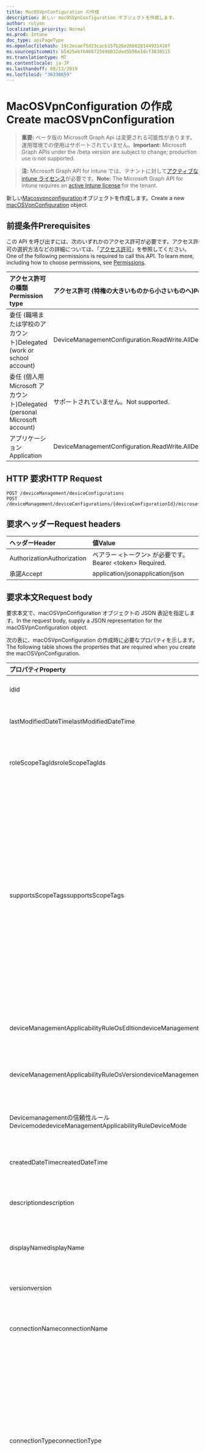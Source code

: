 ```yaml
---
title: MacOSVpnConfiguration の作成
description: 新しい macOSVpnConfiguration オブジェクトを作成します。
author: rolyon
localization_priority: Normal
ms.prod: Intune
doc_type: apiPageType
ms.openlocfilehash: 19c2ecaef5d23cacb15fb26e26b628144931410f
ms.sourcegitcommit: b5425ebf648572569b032ded5b56e1dcf3830515
ms.translationtype: MT
ms.contentlocale: ja-JP
ms.lasthandoff: 08/13/2019
ms.locfileid: "36338659"
---
```

# <a name="create-macosvpnconfiguration"></a><span data-ttu-id="e5e07-103">MacOSVpnConfiguration の作成</span><span class="sxs-lookup"><span data-stu-id="e5e07-103">Create macOSVpnConfiguration</span></span>

> <span data-ttu-id="e5e07-104">**重要:** ベータ版の Microsoft Graph Api は変更される可能性があります。運用環境での使用はサポートされていません。</span><span class="sxs-lookup"><span data-stu-id="e5e07-104">**Important:** Microsoft Graph APIs under the /beta version are subject to change; production use is not supported.</span></span>

> <span data-ttu-id="e5e07-105">**注:** Microsoft Graph API for Intune では、テナントに対して[アクティブな intune ライセンス](https://go.microsoft.com/fwlink/?linkid=839381)が必要です。</span><span class="sxs-lookup"><span data-stu-id="e5e07-105">**Note:** The Microsoft Graph API for Intune requires an [active Intune license](https://go.microsoft.com/fwlink/?linkid=839381) for the tenant.</span></span>

<span data-ttu-id="e5e07-106">新しい[Macosvpnconfiguration](../resources/intune-deviceconfig-macosvpnconfiguration.md)オブジェクトを作成します。</span><span class="sxs-lookup"><span data-stu-id="e5e07-106">Create a new [macOSVpnConfiguration](../resources/intune-deviceconfig-macosvpnconfiguration.md) object.</span></span>

## <a name="prerequisites"></a><span data-ttu-id="e5e07-107">前提条件</span><span class="sxs-lookup"><span data-stu-id="e5e07-107">Prerequisites</span></span>
<span data-ttu-id="e5e07-p101">この API を呼び出すには、次のいずれかのアクセス許可が必要です。アクセス許可の選択方法などの詳細については、「[アクセス許可](/graph/permissions-reference)」を参照してください。</span><span class="sxs-lookup"><span data-stu-id="e5e07-p101">One of the following permissions is required to call this API. To learn more, including how to choose permissions, see [Permissions](/graph/permissions-reference).</span></span>

|<span data-ttu-id="e5e07-110">アクセス許可の種類</span><span class="sxs-lookup"><span data-stu-id="e5e07-110">Permission type</span></span>|<span data-ttu-id="e5e07-111">アクセス許可 (特権の大きいものから小さいものへ)</span><span class="sxs-lookup"><span data-stu-id="e5e07-111">Permissions (from most to least privileged)</span></span>|
|:---|:---|
|<span data-ttu-id="e5e07-112">委任 (職場または学校のアカウント)</span><span class="sxs-lookup"><span data-stu-id="e5e07-112">Delegated (work or school account)</span></span>|<span data-ttu-id="e5e07-113">DeviceManagementConfiguration.ReadWrite.All</span><span class="sxs-lookup"><span data-stu-id="e5e07-113">DeviceManagementConfiguration.ReadWrite.All</span></span>|
|<span data-ttu-id="e5e07-114">委任 (個人用 Microsoft アカウント)</span><span class="sxs-lookup"><span data-stu-id="e5e07-114">Delegated (personal Microsoft account)</span></span>|<span data-ttu-id="e5e07-115">サポートされていません。</span><span class="sxs-lookup"><span data-stu-id="e5e07-115">Not supported.</span></span>|
|<span data-ttu-id="e5e07-116">アプリケーション</span><span class="sxs-lookup"><span data-stu-id="e5e07-116">Application</span></span>|<span data-ttu-id="e5e07-117">DeviceManagementConfiguration.ReadWrite.All</span><span class="sxs-lookup"><span data-stu-id="e5e07-117">DeviceManagementConfiguration.ReadWrite.All</span></span>|

## <a name="http-request"></a><span data-ttu-id="e5e07-118">HTTP 要求</span><span class="sxs-lookup"><span data-stu-id="e5e07-118">HTTP Request</span></span>
<!-- {
  "blockType": "ignored"
}
-->
``` http
POST /deviceManagement/deviceConfigurations
POST /deviceManagement/deviceConfigurations/{deviceConfigurationId}/microsoft.graph.windowsDomainJoinConfiguration/networkAccessConfigurations
```

## <a name="request-headers"></a><span data-ttu-id="e5e07-119">要求ヘッダー</span><span class="sxs-lookup"><span data-stu-id="e5e07-119">Request headers</span></span>
|<span data-ttu-id="e5e07-120">ヘッダー</span><span class="sxs-lookup"><span data-stu-id="e5e07-120">Header</span></span>|<span data-ttu-id="e5e07-121">値</span><span class="sxs-lookup"><span data-stu-id="e5e07-121">Value</span></span>|
|:---|:---|
|<span data-ttu-id="e5e07-122">Authorization</span><span class="sxs-lookup"><span data-stu-id="e5e07-122">Authorization</span></span>|<span data-ttu-id="e5e07-123">ベアラー &lt;トークン&gt; が必要です。</span><span class="sxs-lookup"><span data-stu-id="e5e07-123">Bearer &lt;token&gt; Required.</span></span>|
|<span data-ttu-id="e5e07-124">承諾</span><span class="sxs-lookup"><span data-stu-id="e5e07-124">Accept</span></span>|<span data-ttu-id="e5e07-125">application/json</span><span class="sxs-lookup"><span data-stu-id="e5e07-125">application/json</span></span>|

## <a name="request-body"></a><span data-ttu-id="e5e07-126">要求本文</span><span class="sxs-lookup"><span data-stu-id="e5e07-126">Request body</span></span>
<span data-ttu-id="e5e07-127">要求本文で、macOSVpnConfiguration オブジェクトの JSON 表記を指定します。</span><span class="sxs-lookup"><span data-stu-id="e5e07-127">In the request body, supply a JSON representation for the macOSVpnConfiguration object.</span></span>

<span data-ttu-id="e5e07-128">次の表に、macOSVpnConfiguration の作成時に必要なプロパティを示します。</span><span class="sxs-lookup"><span data-stu-id="e5e07-128">The following table shows the properties that are required when you create the macOSVpnConfiguration.</span></span>

|<span data-ttu-id="e5e07-129">プロパティ</span><span class="sxs-lookup"><span data-stu-id="e5e07-129">Property</span></span>|<span data-ttu-id="e5e07-130">型</span><span class="sxs-lookup"><span data-stu-id="e5e07-130">Type</span></span>|<span data-ttu-id="e5e07-131">説明</span><span class="sxs-lookup"><span data-stu-id="e5e07-131">Description</span></span>|
|:---|:---|:---|
|<span data-ttu-id="e5e07-132">id</span><span class="sxs-lookup"><span data-stu-id="e5e07-132">id</span></span>|<span data-ttu-id="e5e07-133">文字列</span><span class="sxs-lookup"><span data-stu-id="e5e07-133">String</span></span>|<span data-ttu-id="e5e07-134">エンティティのキー。</span><span class="sxs-lookup"><span data-stu-id="e5e07-134">Key of the entity.</span></span> <span data-ttu-id="e5e07-135">[deviceConfiguration](../resources/intune-deviceconfig-deviceconfiguration.md) から継承します</span><span class="sxs-lookup"><span data-stu-id="e5e07-135">Inherited from [deviceConfiguration](../resources/intune-deviceconfig-deviceconfiguration.md)</span></span>|
|<span data-ttu-id="e5e07-136">lastModifiedDateTime</span><span class="sxs-lookup"><span data-stu-id="e5e07-136">lastModifiedDateTime</span></span>|<span data-ttu-id="e5e07-137">DateTimeOffset</span><span class="sxs-lookup"><span data-stu-id="e5e07-137">DateTimeOffset</span></span>|<span data-ttu-id="e5e07-138">オブジェクトの最終更新の DateTime。</span><span class="sxs-lookup"><span data-stu-id="e5e07-138">DateTime the object was last modified.</span></span> <span data-ttu-id="e5e07-139">[deviceConfiguration](../resources/intune-deviceconfig-deviceconfiguration.md) から継承します</span><span class="sxs-lookup"><span data-stu-id="e5e07-139">Inherited from [deviceConfiguration](../resources/intune-deviceconfig-deviceconfiguration.md)</span></span>|
|<span data-ttu-id="e5e07-140">roleScopeTagIds</span><span class="sxs-lookup"><span data-stu-id="e5e07-140">roleScopeTagIds</span></span>|<span data-ttu-id="e5e07-141">文字列コレクション</span><span class="sxs-lookup"><span data-stu-id="e5e07-141">String collection</span></span>|<span data-ttu-id="e5e07-142">このエンティティインスタンスの範囲タグのリスト。</span><span class="sxs-lookup"><span data-stu-id="e5e07-142">List of Scope Tags for this Entity instance.</span></span> <span data-ttu-id="e5e07-143">[deviceConfiguration](../resources/intune-deviceconfig-deviceconfiguration.md) から継承します</span><span class="sxs-lookup"><span data-stu-id="e5e07-143">Inherited from [deviceConfiguration](../resources/intune-deviceconfig-deviceconfiguration.md)</span></span>|
|<span data-ttu-id="e5e07-144">supportsScopeTags</span><span class="sxs-lookup"><span data-stu-id="e5e07-144">supportsScopeTags</span></span>|<span data-ttu-id="e5e07-145">Boolean</span><span class="sxs-lookup"><span data-stu-id="e5e07-145">Boolean</span></span>|<span data-ttu-id="e5e07-146">基になるデバイス構成がスコープタグの割り当てをサポートしているかどうかを示します。</span><span class="sxs-lookup"><span data-stu-id="e5e07-146">Indicates whether or not the underlying Device Configuration supports the assignment of scope tags.</span></span> <span data-ttu-id="e5e07-147">この値が false である場合、ScopeTags プロパティへの割り当ては許可されません。エンティティは、スコープを持つユーザーには表示されません。</span><span class="sxs-lookup"><span data-stu-id="e5e07-147">Assigning to the ScopeTags property is not allowed when this value is false and entities will not be visible to scoped users.</span></span> <span data-ttu-id="e5e07-148">これは Silverlight で作成された従来のポリシーに対して実行され、Azure ポータルでポリシーを削除して再作成することによって解決できます。</span><span class="sxs-lookup"><span data-stu-id="e5e07-148">This occurs for Legacy policies created in Silverlight and can be resolved by deleting and recreating the policy in the Azure Portal.</span></span> <span data-ttu-id="e5e07-149">このプロパティに値を設定するには、 SetExtrusionDirection メソッドを適用します。</span><span class="sxs-lookup"><span data-stu-id="e5e07-149">This property is read-only.</span></span> <span data-ttu-id="e5e07-150">[deviceConfiguration](../resources/intune-deviceconfig-deviceconfiguration.md) から継承します</span><span class="sxs-lookup"><span data-stu-id="e5e07-150">Inherited from [deviceConfiguration](../resources/intune-deviceconfig-deviceconfiguration.md)</span></span>|
|<span data-ttu-id="e5e07-151">deviceManagementApplicabilityRuleOsEdition</span><span class="sxs-lookup"><span data-stu-id="e5e07-151">deviceManagementApplicabilityRuleOsEdition</span></span>|[<span data-ttu-id="e5e07-152">deviceManagementApplicabilityRuleOsEdition</span><span class="sxs-lookup"><span data-stu-id="e5e07-152">deviceManagementApplicabilityRuleOsEdition</span></span>](../resources/intune-deviceconfig-devicemanagementapplicabilityruleosedition.md)|<span data-ttu-id="e5e07-153">このポリシーの OS エディションの適用。</span><span class="sxs-lookup"><span data-stu-id="e5e07-153">The OS edition applicability for this Policy.</span></span> <span data-ttu-id="e5e07-154">[deviceConfiguration](../resources/intune-deviceconfig-deviceconfiguration.md) から継承します</span><span class="sxs-lookup"><span data-stu-id="e5e07-154">Inherited from [deviceConfiguration](../resources/intune-deviceconfig-deviceconfiguration.md)</span></span>|
|<span data-ttu-id="e5e07-155">deviceManagementApplicabilityRuleOsVersion</span><span class="sxs-lookup"><span data-stu-id="e5e07-155">deviceManagementApplicabilityRuleOsVersion</span></span>|[<span data-ttu-id="e5e07-156">deviceManagementApplicabilityRuleOsVersion</span><span class="sxs-lookup"><span data-stu-id="e5e07-156">deviceManagementApplicabilityRuleOsVersion</span></span>](../resources/intune-deviceconfig-devicemanagementapplicabilityruleosversion.md)|<span data-ttu-id="e5e07-157">このポリシーの OS バージョン適用ルール。</span><span class="sxs-lookup"><span data-stu-id="e5e07-157">The OS version applicability rule for this Policy.</span></span> <span data-ttu-id="e5e07-158">[deviceConfiguration](../resources/intune-deviceconfig-deviceconfiguration.md) から継承します</span><span class="sxs-lookup"><span data-stu-id="e5e07-158">Inherited from [deviceConfiguration](../resources/intune-deviceconfig-deviceconfiguration.md)</span></span>|
|<span data-ttu-id="e5e07-159">Devicemanagementの信頼性ルール Devicemode</span><span class="sxs-lookup"><span data-stu-id="e5e07-159">deviceManagementApplicabilityRuleDeviceMode</span></span>|[<span data-ttu-id="e5e07-160">Devicemanagementの信頼性ルール Devicemode</span><span class="sxs-lookup"><span data-stu-id="e5e07-160">deviceManagementApplicabilityRuleDeviceMode</span></span>](../resources/intune-deviceconfig-devicemanagementapplicabilityruledevicemode.md)|<span data-ttu-id="e5e07-161">このポリシーのデバイスモード適用ルール。</span><span class="sxs-lookup"><span data-stu-id="e5e07-161">The device mode applicability rule for this Policy.</span></span> <span data-ttu-id="e5e07-162">[deviceConfiguration](../resources/intune-deviceconfig-deviceconfiguration.md) から継承します</span><span class="sxs-lookup"><span data-stu-id="e5e07-162">Inherited from [deviceConfiguration](../resources/intune-deviceconfig-deviceconfiguration.md)</span></span>|
|<span data-ttu-id="e5e07-163">createdDateTime</span><span class="sxs-lookup"><span data-stu-id="e5e07-163">createdDateTime</span></span>|<span data-ttu-id="e5e07-164">DateTimeOffset</span><span class="sxs-lookup"><span data-stu-id="e5e07-164">DateTimeOffset</span></span>|<span data-ttu-id="e5e07-165">オブジェクトが作成された DateTime。</span><span class="sxs-lookup"><span data-stu-id="e5e07-165">DateTime the object was created.</span></span> <span data-ttu-id="e5e07-166">[deviceConfiguration](../resources/intune-deviceconfig-deviceconfiguration.md) から継承します</span><span class="sxs-lookup"><span data-stu-id="e5e07-166">Inherited from [deviceConfiguration](../resources/intune-deviceconfig-deviceconfiguration.md)</span></span>|
|<span data-ttu-id="e5e07-167">description</span><span class="sxs-lookup"><span data-stu-id="e5e07-167">description</span></span>|<span data-ttu-id="e5e07-168">String</span><span class="sxs-lookup"><span data-stu-id="e5e07-168">String</span></span>|<span data-ttu-id="e5e07-169">管理者が指定した、デバイス構成についての説明。</span><span class="sxs-lookup"><span data-stu-id="e5e07-169">Admin provided description of the Device Configuration.</span></span> <span data-ttu-id="e5e07-170">[deviceConfiguration](../resources/intune-deviceconfig-deviceconfiguration.md) から継承します</span><span class="sxs-lookup"><span data-stu-id="e5e07-170">Inherited from [deviceConfiguration](../resources/intune-deviceconfig-deviceconfiguration.md)</span></span>|
|<span data-ttu-id="e5e07-171">displayName</span><span class="sxs-lookup"><span data-stu-id="e5e07-171">displayName</span></span>|<span data-ttu-id="e5e07-172">String</span><span class="sxs-lookup"><span data-stu-id="e5e07-172">String</span></span>|<span data-ttu-id="e5e07-173">管理者が指定した、デバイス構成の名前。</span><span class="sxs-lookup"><span data-stu-id="e5e07-173">Admin provided name of the device configuration.</span></span> <span data-ttu-id="e5e07-174">[deviceConfiguration](../resources/intune-deviceconfig-deviceconfiguration.md) から継承します</span><span class="sxs-lookup"><span data-stu-id="e5e07-174">Inherited from [deviceConfiguration](../resources/intune-deviceconfig-deviceconfiguration.md)</span></span>|
|<span data-ttu-id="e5e07-175">version</span><span class="sxs-lookup"><span data-stu-id="e5e07-175">version</span></span>|<span data-ttu-id="e5e07-176">Int32</span><span class="sxs-lookup"><span data-stu-id="e5e07-176">Int32</span></span>|<span data-ttu-id="e5e07-177">デバイス構成のバージョン。</span><span class="sxs-lookup"><span data-stu-id="e5e07-177">Version of the device configuration.</span></span> <span data-ttu-id="e5e07-178">[deviceConfiguration](../resources/intune-deviceconfig-deviceconfiguration.md) から継承します</span><span class="sxs-lookup"><span data-stu-id="e5e07-178">Inherited from [deviceConfiguration](../resources/intune-deviceconfig-deviceconfiguration.md)</span></span>|
|<span data-ttu-id="e5e07-179">connectionName</span><span class="sxs-lookup"><span data-stu-id="e5e07-179">connectionName</span></span>|<span data-ttu-id="e5e07-180">String</span><span class="sxs-lookup"><span data-stu-id="e5e07-180">String</span></span>|<span data-ttu-id="e5e07-181">ユーザーに表示される接続名。</span><span class="sxs-lookup"><span data-stu-id="e5e07-181">Connection name displayed to the user.</span></span> <span data-ttu-id="e5e07-182">[りんご Evpnconfiguration](../resources/intune-deviceconfig-applevpnconfiguration.md)からの継承</span><span class="sxs-lookup"><span data-stu-id="e5e07-182">Inherited from [appleVpnConfiguration](../resources/intune-deviceconfig-applevpnconfiguration.md)</span></span>|
|<span data-ttu-id="e5e07-183">connectionType</span><span class="sxs-lookup"><span data-stu-id="e5e07-183">connectionType</span></span>|[<span data-ttu-id="e5e07-184">appleVpnConnectionType</span><span class="sxs-lookup"><span data-stu-id="e5e07-184">appleVpnConnectionType</span></span>](../resources/intune-deviceconfig-applevpnconnectiontype.md)|<span data-ttu-id="e5e07-185">接続の種類。</span><span class="sxs-lookup"><span data-stu-id="e5e07-185">Connection type.</span></span> <span data-ttu-id="e5e07-186">[[りんご Evpnconfiguration](../resources/intune-deviceconfig-applevpnconfiguration.md)から継承します。</span><span class="sxs-lookup"><span data-stu-id="e5e07-186">Inherited from [appleVpnConfiguration](../resources/intune-deviceconfig-applevpnconfiguration.md).</span></span> <span data-ttu-id="e5e07-187">可能な値は`ciscoAnyConnect`、 `pulseSecure`、 `f5EdgeClient` `dellSonicWallMobileConnect` `checkPointCapsuleVpn` `customVpn` `ciscoIPSec` `citrix` `ciscoAnyConnectV2` `ikEv2`、、 `paloAltoGlobalProtect`、、、、、、、、、、、、です。 `zscalerPrivateAccess` `f5Access2018` `citrixSso` `paloAltoGlobalProtectV2`</span><span class="sxs-lookup"><span data-stu-id="e5e07-187">Possible values are: `ciscoAnyConnect`, `pulseSecure`, `f5EdgeClient`, `dellSonicWallMobileConnect`, `checkPointCapsuleVpn`, `customVpn`, `ciscoIPSec`, `citrix`, `ciscoAnyConnectV2`, `paloAltoGlobalProtect`, `zscalerPrivateAccess`, `f5Access2018`, `citrixSso`, `paloAltoGlobalProtectV2`, `ikEv2`.</span></span>|
|<span data-ttu-id="e5e07-188">loginGroupOrDomain</span><span class="sxs-lookup"><span data-stu-id="e5e07-188">loginGroupOrDomain</span></span>|<span data-ttu-id="e5e07-189">String</span><span class="sxs-lookup"><span data-stu-id="e5e07-189">String</span></span>|<span data-ttu-id="e5e07-190">接続の種類が Dell SonicWALL Mobile Connection に設定されている場合のログイングループまたはドメイン。</span><span class="sxs-lookup"><span data-stu-id="e5e07-190">Login group or domain when connection type is set to Dell SonicWALL Mobile Connection.</span></span> <span data-ttu-id="e5e07-191">[りんご Evpnconfiguration](../resources/intune-deviceconfig-applevpnconfiguration.md)からの継承</span><span class="sxs-lookup"><span data-stu-id="e5e07-191">Inherited from [appleVpnConfiguration](../resources/intune-deviceconfig-applevpnconfiguration.md)</span></span>|
|<span data-ttu-id="e5e07-192">role</span><span class="sxs-lookup"><span data-stu-id="e5e07-192">role</span></span>|<span data-ttu-id="e5e07-193">String</span><span class="sxs-lookup"><span data-stu-id="e5e07-193">String</span></span>|<span data-ttu-id="e5e07-194">接続の種類がパルス Secure に設定されている場合の役割。</span><span class="sxs-lookup"><span data-stu-id="e5e07-194">Role when connection type is set to Pulse Secure.</span></span> <span data-ttu-id="e5e07-195">[りんご Evpnconfiguration](../resources/intune-deviceconfig-applevpnconfiguration.md)からの継承</span><span class="sxs-lookup"><span data-stu-id="e5e07-195">Inherited from [appleVpnConfiguration](../resources/intune-deviceconfig-applevpnconfiguration.md)</span></span>|
|<span data-ttu-id="e5e07-196">領域</span><span class="sxs-lookup"><span data-stu-id="e5e07-196">realm</span></span>|<span data-ttu-id="e5e07-197">String</span><span class="sxs-lookup"><span data-stu-id="e5e07-197">String</span></span>|<span data-ttu-id="e5e07-198">接続の種類がパルス Secure に設定されている場合の領域。</span><span class="sxs-lookup"><span data-stu-id="e5e07-198">Realm when connection type is set to Pulse Secure.</span></span> <span data-ttu-id="e5e07-199">[りんご Evpnconfiguration](../resources/intune-deviceconfig-applevpnconfiguration.md)からの継承</span><span class="sxs-lookup"><span data-stu-id="e5e07-199">Inherited from [appleVpnConfiguration](../resources/intune-deviceconfig-applevpnconfiguration.md)</span></span>|
|<span data-ttu-id="e5e07-200">server</span><span class="sxs-lookup"><span data-stu-id="e5e07-200">server</span></span>|[<span data-ttu-id="e5e07-201">vpnServer</span><span class="sxs-lookup"><span data-stu-id="e5e07-201">vpnServer</span></span>](../resources/intune-deviceconfig-vpnserver.md)|<span data-ttu-id="e5e07-202">ネットワーク上の VPN サーバー。</span><span class="sxs-lookup"><span data-stu-id="e5e07-202">VPN Server on the network.</span></span> <span data-ttu-id="e5e07-203">エンドユーザーがこのネットワークの場所にアクセスできることを確認します。</span><span class="sxs-lookup"><span data-stu-id="e5e07-203">Make sure end users can access this network location.</span></span> <span data-ttu-id="e5e07-204">[りんご Evpnconfiguration](../resources/intune-deviceconfig-applevpnconfiguration.md)からの継承</span><span class="sxs-lookup"><span data-stu-id="e5e07-204">Inherited from [appleVpnConfiguration](../resources/intune-deviceconfig-applevpnconfiguration.md)</span></span>|
|<span data-ttu-id="e5e07-205">識別子</span><span class="sxs-lookup"><span data-stu-id="e5e07-205">identifier</span></span>|<span data-ttu-id="e5e07-206">String</span><span class="sxs-lookup"><span data-stu-id="e5e07-206">String</span></span>|<span data-ttu-id="e5e07-207">接続の種類がカスタム VPN に設定されている場合に、VPN ベンダーによって提供される識別子。</span><span class="sxs-lookup"><span data-stu-id="e5e07-207">Identifier provided by VPN vendor when connection type is set to Custom VPN.</span></span> <span data-ttu-id="e5e07-208">例: Cisco AnyConnect は、[りんご Evpnconfiguration](../resources/intune-deviceconfig-applevpnconfiguration.md)から継承したフォームの識別子を使用しています。</span><span class="sxs-lookup"><span data-stu-id="e5e07-208">For example: Cisco AnyConnect uses an identifier of the form com.cisco.anyconnect.applevpn.plugin Inherited from [appleVpnConfiguration](../resources/intune-deviceconfig-applevpnconfiguration.md)</span></span>|
|<span data-ttu-id="e5e07-209">customData</span><span class="sxs-lookup"><span data-stu-id="e5e07-209">customData</span></span>|<span data-ttu-id="e5e07-210">[keyvalue](../resources/intune-deviceconfig-keyvalue.md) コレクション</span><span class="sxs-lookup"><span data-stu-id="e5e07-210">[keyValue](../resources/intune-deviceconfig-keyvalue.md) collection</span></span>|<span data-ttu-id="e5e07-211">カスタムデータ接続の種類がカスタム VPN に設定されている場合。</span><span class="sxs-lookup"><span data-stu-id="e5e07-211">Custom data when connection type is set to Custom VPN.</span></span> <span data-ttu-id="e5e07-212">このフィールドを使用して、Intune によってサポートされていないが、VPN ソリューションで利用可能な機能を有効にします。</span><span class="sxs-lookup"><span data-stu-id="e5e07-212">Use this field to enable functionality not supported by Intune, but available in your VPN solution.</span></span> <span data-ttu-id="e5e07-213">これらのキーと値のペアを追加する方法については、VPN ベンダーに問い合わせてください。</span><span class="sxs-lookup"><span data-stu-id="e5e07-213">Contact your VPN vendor to learn how to add these key/value pairs.</span></span> <span data-ttu-id="e5e07-214">このコレクションには、最大25個の要素を含めることができます。</span><span class="sxs-lookup"><span data-stu-id="e5e07-214">This collection can contain a maximum of 25 elements.</span></span> <span data-ttu-id="e5e07-215">[りんご Evpnconfiguration](../resources/intune-deviceconfig-applevpnconfiguration.md)からの継承</span><span class="sxs-lookup"><span data-stu-id="e5e07-215">Inherited from [appleVpnConfiguration](../resources/intune-deviceconfig-applevpnconfiguration.md)</span></span>|
|<span data-ttu-id="e5e07-216">customKeyValueData</span><span class="sxs-lookup"><span data-stu-id="e5e07-216">customKeyValueData</span></span>|<span data-ttu-id="e5e07-217">[keyValuePair](../resources/intune-shared-keyvaluepair.md) コレクション</span><span class="sxs-lookup"><span data-stu-id="e5e07-217">[keyValuePair](../resources/intune-shared-keyvaluepair.md) collection</span></span>|<span data-ttu-id="e5e07-218">カスタムデータ接続の種類がカスタム VPN に設定されている場合。</span><span class="sxs-lookup"><span data-stu-id="e5e07-218">Custom data when connection type is set to Custom VPN.</span></span> <span data-ttu-id="e5e07-219">このフィールドを使用して、Intune によってサポートされていないが、VPN ソリューションで利用可能な機能を有効にします。</span><span class="sxs-lookup"><span data-stu-id="e5e07-219">Use this field to enable functionality not supported by Intune, but available in your VPN solution.</span></span> <span data-ttu-id="e5e07-220">これらのキーと値のペアを追加する方法については、VPN ベンダーに問い合わせてください。</span><span class="sxs-lookup"><span data-stu-id="e5e07-220">Contact your VPN vendor to learn how to add these key/value pairs.</span></span> <span data-ttu-id="e5e07-221">このコレクションには、最大25個の要素を含めることができます。</span><span class="sxs-lookup"><span data-stu-id="e5e07-221">This collection can contain a maximum of 25 elements.</span></span> <span data-ttu-id="e5e07-222">[りんご Evpnconfiguration](../resources/intune-deviceconfig-applevpnconfiguration.md)からの継承</span><span class="sxs-lookup"><span data-stu-id="e5e07-222">Inherited from [appleVpnConfiguration](../resources/intune-deviceconfig-applevpnconfiguration.md)</span></span>|
|<span data-ttu-id="e5e07-223">enableSplitTunneling</span><span class="sxs-lookup"><span data-stu-id="e5e07-223">enableSplitTunneling</span></span>|<span data-ttu-id="e5e07-224">Boolean</span><span class="sxs-lookup"><span data-stu-id="e5e07-224">Boolean</span></span>|<span data-ttu-id="e5e07-225">すべてのネットワークトラフィックを VPN 経由で送信します。</span><span class="sxs-lookup"><span data-stu-id="e5e07-225">Send all network traffic through VPN.</span></span> <span data-ttu-id="e5e07-226">[りんご Evpnconfiguration](../resources/intune-deviceconfig-applevpnconfiguration.md)からの継承</span><span class="sxs-lookup"><span data-stu-id="e5e07-226">Inherited from [appleVpnConfiguration](../resources/intune-deviceconfig-applevpnconfiguration.md)</span></span>|
|<span data-ttu-id="e5e07-227">authenticationMethod</span><span class="sxs-lookup"><span data-stu-id="e5e07-227">authenticationMethod</span></span>|[<span data-ttu-id="e5e07-228">vpnAuthenticationMethod</span><span class="sxs-lookup"><span data-stu-id="e5e07-228">vpnAuthenticationMethod</span></span>](../resources/intune-deviceconfig-vpnauthenticationmethod.md)|<span data-ttu-id="e5e07-229">この VPN 接続の認証方法。</span><span class="sxs-lookup"><span data-stu-id="e5e07-229">Authentication method for this VPN connection.</span></span> <span data-ttu-id="e5e07-230">[[りんご Evpnconfiguration](../resources/intune-deviceconfig-applevpnconfiguration.md)から継承します。</span><span class="sxs-lookup"><span data-stu-id="e5e07-230">Inherited from [appleVpnConfiguration](../resources/intune-deviceconfig-applevpnconfiguration.md).</span></span> <span data-ttu-id="e5e07-231">使用可能な値は、`certificate`、`usernameAndPassword`、`sharedSecret`、`derivedCredential` です。</span><span class="sxs-lookup"><span data-stu-id="e5e07-231">Possible values are: `certificate`, `usernameAndPassword`, `sharedSecret`, `derivedCredential`.</span></span>|
|<span data-ttu-id="e5e07-232">enablePerApp</span><span class="sxs-lookup"><span data-stu-id="e5e07-232">enablePerApp</span></span>|<span data-ttu-id="e5e07-233">Boolean</span><span class="sxs-lookup"><span data-stu-id="e5e07-233">Boolean</span></span>|<span data-ttu-id="e5e07-234">この値を true に設定すると、エンドユーザーの iOS デバイス上でこの VPN 接続をトリガーできるアプリに後で関連付けることができるアプリごとの VPN ペイロードが作成されます。</span><span class="sxs-lookup"><span data-stu-id="e5e07-234">Setting this to true creates Per-App VPN payload which can later be associated with Apps that can trigger this VPN conneciton on the end user's iOS device.</span></span> <span data-ttu-id="e5e07-235">[りんご Evpnconfiguration](../resources/intune-deviceconfig-applevpnconfiguration.md)からの継承</span><span class="sxs-lookup"><span data-stu-id="e5e07-235">Inherited from [appleVpnConfiguration](../resources/intune-deviceconfig-applevpnconfiguration.md)</span></span>|
|<span data-ttu-id="e5e07-236">Saf Aridomains</span><span class="sxs-lookup"><span data-stu-id="e5e07-236">safariDomains</span></span>|<span data-ttu-id="e5e07-237">文字列コレクション</span><span class="sxs-lookup"><span data-stu-id="e5e07-237">String collection</span></span>|<span data-ttu-id="e5e07-238">この VPN がアプリごとの設定が有効になっている場合の Safari ドメイン</span><span class="sxs-lookup"><span data-stu-id="e5e07-238">Safari domains when this VPN per App setting is enabled.</span></span> <span data-ttu-id="e5e07-239">この VPN に関連付けられているアプリに加えて、ここで指定した Safari ドメインもこの VPN 接続をトリガーすることができます。</span><span class="sxs-lookup"><span data-stu-id="e5e07-239">In addition to the apps associated with this VPN, Safari domains specified here will also be able to trigger this VPN connection.</span></span> <span data-ttu-id="e5e07-240">[りんご Evpnconfiguration](../resources/intune-deviceconfig-applevpnconfiguration.md)からの継承</span><span class="sxs-lookup"><span data-stu-id="e5e07-240">Inherited from [appleVpnConfiguration](../resources/intune-deviceconfig-applevpnconfiguration.md)</span></span>|
|<span data-ttu-id="e5e07-241">onDemandRules</span><span class="sxs-lookup"><span data-stu-id="e5e07-241">onDemandRules</span></span>|<span data-ttu-id="e5e07-242">[vpnOnDemandRule](../resources/intune-deviceconfig-vpnondemandrule.md)コレクション</span><span class="sxs-lookup"><span data-stu-id="e5e07-242">[vpnOnDemandRule](../resources/intune-deviceconfig-vpnondemandrule.md) collection</span></span>|<span data-ttu-id="e5e07-243">オンデマンドルール。</span><span class="sxs-lookup"><span data-stu-id="e5e07-243">On-Demand Rules.</span></span> <span data-ttu-id="e5e07-244">このコレクションには、最大で 500 個の要素を含めることができます。</span><span class="sxs-lookup"><span data-stu-id="e5e07-244">This collection can contain a maximum of 500 elements.</span></span> <span data-ttu-id="e5e07-245">[りんご Evpnconfiguration](../resources/intune-deviceconfig-applevpnconfiguration.md)からの継承</span><span class="sxs-lookup"><span data-stu-id="e5e07-245">Inherited from [appleVpnConfiguration](../resources/intune-deviceconfig-applevpnconfiguration.md)</span></span>|
|<span data-ttu-id="e5e07-246">proxyServer</span><span class="sxs-lookup"><span data-stu-id="e5e07-246">proxyServer</span></span>|[<span data-ttu-id="e5e07-247">vpnProxyServer</span><span class="sxs-lookup"><span data-stu-id="e5e07-247">vpnProxyServer</span></span>](../resources/intune-deviceconfig-vpnproxyserver.md)|<span data-ttu-id="e5e07-248">プロキシサーバー。</span><span class="sxs-lookup"><span data-stu-id="e5e07-248">Proxy Server.</span></span> <span data-ttu-id="e5e07-249">[りんご Evpnconfiguration](../resources/intune-deviceconfig-applevpnconfiguration.md)からの継承</span><span class="sxs-lookup"><span data-stu-id="e5e07-249">Inherited from [appleVpnConfiguration](../resources/intune-deviceconfig-applevpnconfiguration.md)</span></span>|
|<span data-ttu-id="e5e07-250">optInToDeviceIdSharing</span><span class="sxs-lookup"><span data-stu-id="e5e07-250">optInToDeviceIdSharing</span></span>|<span data-ttu-id="e5e07-251">Boolean</span><span class="sxs-lookup"><span data-stu-id="e5e07-251">Boolean</span></span>|<span data-ttu-id="e5e07-252">ネットワークアクセス制御の検証時に使用するために、デバイスの Id をサードパーティの vpn クライアントに共有するオプトイン。</span><span class="sxs-lookup"><span data-stu-id="e5e07-252">Opt-In to sharing the device's Id to third-party vpn clients for use during network access control validation.</span></span> <span data-ttu-id="e5e07-253">[りんご Evpnconfiguration](../resources/intune-deviceconfig-applevpnconfiguration.md)からの継承</span><span class="sxs-lookup"><span data-stu-id="e5e07-253">Inherited from [appleVpnConfiguration](../resources/intune-deviceconfig-applevpnconfiguration.md)</span></span>|



## <a name="response"></a><span data-ttu-id="e5e07-254">応答</span><span class="sxs-lookup"><span data-stu-id="e5e07-254">Response</span></span>
<span data-ttu-id="e5e07-255">成功した場合、このメソッド`201 Created`は応答コードと、応答本文で[Macosvpnconfiguration](../resources/intune-deviceconfig-macosvpnconfiguration.md)オブジェクトを返します。</span><span class="sxs-lookup"><span data-stu-id="e5e07-255">If successful, this method returns a `201 Created` response code and a [macOSVpnConfiguration](../resources/intune-deviceconfig-macosvpnconfiguration.md) object in the response body.</span></span>

## <a name="example"></a><span data-ttu-id="e5e07-256">例</span><span class="sxs-lookup"><span data-stu-id="e5e07-256">Example</span></span>

### <a name="request"></a><span data-ttu-id="e5e07-257">要求</span><span class="sxs-lookup"><span data-stu-id="e5e07-257">Request</span></span>
<span data-ttu-id="e5e07-258">以下は、要求の例です。</span><span class="sxs-lookup"><span data-stu-id="e5e07-258">Here is an example of the request.</span></span>
``` http
POST https://graph.microsoft.com/beta/deviceManagement/deviceConfigurations
Content-type: application/json
Content-length: 2630

{
  "@odata.type": "#microsoft.graph.macOSVpnConfiguration",
  "roleScopeTagIds": [
    "Role Scope Tag Ids value"
  ],
  "supportsScopeTags": true,
  "deviceManagementApplicabilityRuleOsEdition": {
    "@odata.type": "microsoft.graph.deviceManagementApplicabilityRuleOsEdition",
    "osEditionTypes": [
      "windows10EnterpriseN"
    ],
    "name": "Name value",
    "ruleType": "exclude"
  },
  "deviceManagementApplicabilityRuleOsVersion": {
    "@odata.type": "microsoft.graph.deviceManagementApplicabilityRuleOsVersion",
    "minOSVersion": "Min OSVersion value",
    "maxOSVersion": "Max OSVersion value",
    "name": "Name value",
    "ruleType": "exclude"
  },
  "deviceManagementApplicabilityRuleDeviceMode": {
    "@odata.type": "microsoft.graph.deviceManagementApplicabilityRuleDeviceMode",
    "deviceMode": "sModeConfiguration",
    "name": "Name value",
    "ruleType": "exclude"
  },
  "description": "Description value",
  "displayName": "Display Name value",
  "version": 7,
  "connectionName": "Connection Name value",
  "connectionType": "pulseSecure",
  "loginGroupOrDomain": "Login Group Or Domain value",
  "role": "Role value",
  "realm": "Realm value",
  "server": {
    "@odata.type": "microsoft.graph.vpnServer",
    "description": "Description value",
    "address": "Address value",
    "isDefaultServer": true
  },
  "identifier": "Identifier value",
  "customData": [
    {
      "@odata.type": "microsoft.graph.keyValue",
      "key": "Key value",
      "value": "Value value"
    }
  ],
  "customKeyValueData": [
    {
      "@odata.type": "microsoft.graph.keyValuePair",
      "name": "Name value",
      "value": "Value value"
    }
  ],
  "enableSplitTunneling": true,
  "authenticationMethod": "usernameAndPassword",
  "enablePerApp": true,
  "safariDomains": [
    "Safari Domains value"
  ],
  "onDemandRules": [
    {
      "@odata.type": "microsoft.graph.vpnOnDemandRule",
      "ssids": [
        "Ssids value"
      ],
      "dnsSearchDomains": [
        "Dns Search Domains value"
      ],
      "probeUrl": "https://example.com/probeUrl/",
      "action": "evaluateConnection",
      "domainAction": "neverConnect",
      "domains": [
        "Domains value"
      ],
      "probeRequiredUrl": "https://example.com/probeRequiredUrl/"
    }
  ],
  "proxyServer": {
    "@odata.type": "microsoft.graph.vpnProxyServer",
    "automaticConfigurationScriptUrl": "https://example.com/automaticConfigurationScriptUrl/",
    "address": "Address value",
    "port": 4
  },
  "optInToDeviceIdSharing": true
}
```

### <a name="response"></a><span data-ttu-id="e5e07-259">応答</span><span class="sxs-lookup"><span data-stu-id="e5e07-259">Response</span></span>
<span data-ttu-id="e5e07-p129">以下は、応答の例です。注:簡潔にするために、ここに示す応答オブジェクトは切り詰められている場合があります。すべてのプロパティは実際の呼び出しから返されます。</span><span class="sxs-lookup"><span data-stu-id="e5e07-p129">Here is an example of the response. Note: The response object shown here may be truncated for brevity. All of the properties will be returned from an actual call.</span></span>
``` http
HTTP/1.1 201 Created
Content-Type: application/json
Content-Length: 2802

{
  "@odata.type": "#microsoft.graph.macOSVpnConfiguration",
  "id": "8ce00178-0178-8ce0-7801-e08c7801e08c",
  "lastModifiedDateTime": "2017-01-01T00:00:35.1329464-08:00",
  "roleScopeTagIds": [
    "Role Scope Tag Ids value"
  ],
  "supportsScopeTags": true,
  "deviceManagementApplicabilityRuleOsEdition": {
    "@odata.type": "microsoft.graph.deviceManagementApplicabilityRuleOsEdition",
    "osEditionTypes": [
      "windows10EnterpriseN"
    ],
    "name": "Name value",
    "ruleType": "exclude"
  },
  "deviceManagementApplicabilityRuleOsVersion": {
    "@odata.type": "microsoft.graph.deviceManagementApplicabilityRuleOsVersion",
    "minOSVersion": "Min OSVersion value",
    "maxOSVersion": "Max OSVersion value",
    "name": "Name value",
    "ruleType": "exclude"
  },
  "deviceManagementApplicabilityRuleDeviceMode": {
    "@odata.type": "microsoft.graph.deviceManagementApplicabilityRuleDeviceMode",
    "deviceMode": "sModeConfiguration",
    "name": "Name value",
    "ruleType": "exclude"
  },
  "createdDateTime": "2017-01-01T00:02:43.5775965-08:00",
  "description": "Description value",
  "displayName": "Display Name value",
  "version": 7,
  "connectionName": "Connection Name value",
  "connectionType": "pulseSecure",
  "loginGroupOrDomain": "Login Group Or Domain value",
  "role": "Role value",
  "realm": "Realm value",
  "server": {
    "@odata.type": "microsoft.graph.vpnServer",
    "description": "Description value",
    "address": "Address value",
    "isDefaultServer": true
  },
  "identifier": "Identifier value",
  "customData": [
    {
      "@odata.type": "microsoft.graph.keyValue",
      "key": "Key value",
      "value": "Value value"
    }
  ],
  "customKeyValueData": [
    {
      "@odata.type": "microsoft.graph.keyValuePair",
      "name": "Name value",
      "value": "Value value"
    }
  ],
  "enableSplitTunneling": true,
  "authenticationMethod": "usernameAndPassword",
  "enablePerApp": true,
  "safariDomains": [
    "Safari Domains value"
  ],
  "onDemandRules": [
    {
      "@odata.type": "microsoft.graph.vpnOnDemandRule",
      "ssids": [
        "Ssids value"
      ],
      "dnsSearchDomains": [
        "Dns Search Domains value"
      ],
      "probeUrl": "https://example.com/probeUrl/",
      "action": "evaluateConnection",
      "domainAction": "neverConnect",
      "domains": [
        "Domains value"
      ],
      "probeRequiredUrl": "https://example.com/probeRequiredUrl/"
    }
  ],
  "proxyServer": {
    "@odata.type": "microsoft.graph.vpnProxyServer",
    "automaticConfigurationScriptUrl": "https://example.com/automaticConfigurationScriptUrl/",
    "address": "Address value",
    "port": 4
  },
  "optInToDeviceIdSharing": true
}
```






